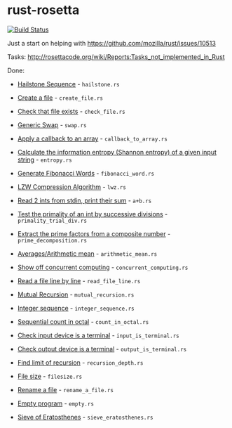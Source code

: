 rust-rosetta
============
[![Build Status](https://travis-ci.org/JIghtuse/rust-rosetta.png?branch=master)](https://travis-ci.org/JIghtuse/rust-rosetta)

Just a start on helping with https://github.com/mozilla/rust/issues/10513

Tasks: http://rosettacode.org/wiki/Reports:Tasks_not_implemented_in_Rust

Done:
* [Hailstone Sequence](http://rosettacode.org/wiki/Hailstone_sequence) - `hailstone.rs`
* [Create a file](http://rosettacode.org/wiki/Create_a_file) - `create_file.rs`
* [Check that file exists](http://rosettacode.org/wiki/Check_that_file_exists) - `check_file.rs`
* [Generic Swap](http://rosettacode.org/wiki/Generic_swap) - `swap.rs`
* [Apply a callback to an array](http://rosettacode.org/wiki/Apply_a_callback_to_an_array) - `callback_to_array.rs`
* [Calculate the information entropy (Shannon entropy) of a given input string](http://rosettacode.org/wiki/Entropy) - `entropy.rs`
* [Generate Fibonacci Words](http://rosettacode.org/wiki/Fibonacci_word) - `fibonacci_word.rs`
* [LZW Compression Algorithm](http://rosettacode.org/wiki/LZW_compression) - `lwz.rs`
* [Read 2 ints from stdin, print their sum](http://rosettacode.org/wiki/A%2BB) - `a+b.rs`
* [Test the primality of an int by successive divisions](http://rosettacode.org/wiki/Primality_by_Trial_Division) - `primality_trial_div.rs`
* [Extract the prime factors from a composite number](http://rosettacode.org/wiki/Prime_decomposition) - `prime_decomposition.rs`
* [Averages/Arithmetic mean](http://rosettacode.org/wiki/Averages/Arithmetic_mean) - `arithmetic_mean.rs`
* [Show off concurrent computing](http://rosettacode.org/wiki/Concurrent_computing) - `concurrent_computing.rs`
* [Read a file line by line](http://rosettacode.org/wiki/Read_a_file_line_by_line) - `read_file_line.rs`
* [Mutual Recursion](http://rosettacode.org/wiki/Mutual_recursion) - `mutual_recursion.rs`
* [Integer sequence](http://rosettacode.org/wiki/Integer_sequence) - `integer_sequence.rs`
* [Sequential count in octal](http://rosettacode.org/wiki/Count_in_octal) - `count_in_octal.rs`
* [Check input device is a terminal](http://rosettacode.org/wiki/Check_input_device_is_a_terminal) - `input_is_terminal.rs`
* [Check output device is a terminal](http://rosettacode.org/wiki/Check_output_device_is_a_terminal) - `output_is_terminal.rs`
* [Find limit of recursion](http://rosettacode.org/wiki/Find_limit_of_recursion) - `recursion_depth.rs`
* [File size](http://rosettacode.org/wiki/File_size) - `filesize.rs`
* [Rename a file](http://rosettacode.org/wiki/Rename_a_file) - `rename_a_file.rs`
* [Empty program](http://rosettacode.org/wiki/Empty_program) - `empty.rs`

* [Sieve of Eratosthenes](http://rosettacode.org/wiki/Sieve_of_Eratosthenes) - `sieve_eratosthenes.rs`
